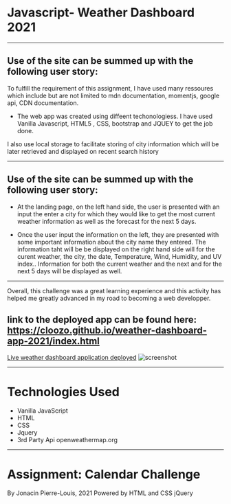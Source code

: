 
# Javascript- Weather Dashboard 2021
---
## Use of the site can be summed up with the following user story:

 To fulfill the requirement of this assignment, I have used many ressoures which include but are not limited to mdn documentation,
momentjs, google api, CDN documentation.

*  The web app was created using diffeent techonologiess. I have used Vanilla Javascript, HTML5 , CSS, bootstrap and JQUEY to get the job done.

 I also use local storage to facilitate storing of city information which will be later retrieved and displayed on recent search history
 
---

## Use of the site can be summed up with the following user story:


* At the landing page, on the left hand side, the user is presented with an input the enter a city for which they would like to get the most current  weather information as well as the forecast for the next 5 days. 

* Once the user input the information on the left, they are presented with some important information about the city name they entered. The information taht will be be displayed on the right hand side will for the curent weather, the city, the date, Temperature, Wind, Humidity,  and  UV index.. Information for both the current weather and the next  and for the next 5 days will be displayed as well.



---
 Overall,  this challenge was a great learning experience and this activity has helped me greatly advanced in my road to becoming a web developper.

## link to the deployed app can be found here: https://cloozo.github.io/weather-dashboard-app-2021/index.html
[Live weather dashboard application deployed](https://cloozo.github.io/weather-dashboard-app-2021/index.html)
![screenshot](https://user-images.githubusercontent.com/84163696/139613203-d2b34682-b284-4adc-94cd-5012aa3c248a.png)




---
# Technologies Used

- Vanilla JavaScript
- HTML
- CSS
- Jquery
- 3rd Party Api openweathermap.org

---

# Assignment: Calendar Challenge

By Jonacin Pierre-Louis, 2021
Powered by HTML and CSS jQuery

